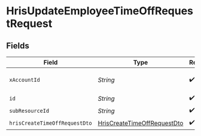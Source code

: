 # HrisUpdateEmployeeTimeOffRequestRequest


## Fields

| Field                                                                                 | Type                                                                                  | Required                                                                              | Description                                                                           |
| ------------------------------------------------------------------------------------- | ------------------------------------------------------------------------------------- | ------------------------------------------------------------------------------------- | ------------------------------------------------------------------------------------- |
| `xAccountId`                                                                          | *String*                                                                              | :heavy_check_mark:                                                                    | The account identifier                                                                |
| `id`                                                                                  | *String*                                                                              | :heavy_check_mark:                                                                    | N/A                                                                                   |
| `subResourceId`                                                                       | *String*                                                                              | :heavy_check_mark:                                                                    | N/A                                                                                   |
| `hrisCreateTimeOffRequestDto`                                                         | [HrisCreateTimeOffRequestDto](../../models/components/HrisCreateTimeOffRequestDto.md) | :heavy_check_mark:                                                                    | N/A                                                                                   |